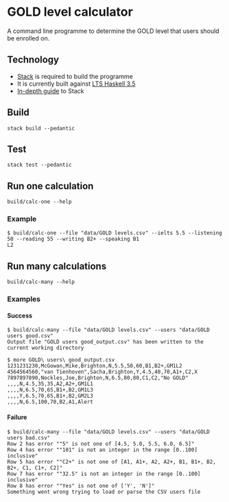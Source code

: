 # GOLD level calculator

A command line programme to determine the GOLD level that users should be enrolled on.

## Technology

* [Stack](https://github.com/commercialhaskell/stack) is required to build the programme
* It is currently built against [LTS Haskell 3.5](https://www.stackage.org/lts-3.5)
* [In-depth guide](https://github.com/commercialhaskell/stack/blob/master/GUIDE.md) to Stack

## Build

    stack build --pedantic

## Test

    stack test --pedantic

## Run one calculation

    build/calc-one --help

### Example

    $ build/calc-one --file "data/GOLD levels.csv" --ielts 5.5 --listening 50 --reading 55 --writing B2+ --speaking B1
    L2

## Run many calculations

    build/calc-many --help

### Examples

#### Success

    $ build/calc-many --file "data/GOLD levels.csv" --users "data/GOLD users good.csv"
    Output file "GOLD users good_output.csv" has been written to the current working directory

    $ more GOLD\ users\ good_output.csv
    1231231230,McGowan,Mike,Brighton,N,5.5,50,60,B1,B2+,GM1L2
    4564564560,"van Tienhoven",Sacha,Brighton,Y,4.5,40,70,A1+,C2,X
    7897897890,Nockles,Joe,Brighton,N,6.5,80,80,C1,C2,"No GOLD"
    ,,,,N,4.5,35,35,A2,A2+,GM1L1
    ,,,,N,6.5,70,65,B1+,B2,GM1L3
    ,,,,Y,6.5,70,65,B1+,B2,GM2L3
    ,,,,N,6.5,100,70,B2,A1,Alert

#### Failure

    $ build/calc-many --file "data/GOLD levels.csv" --users "data/GOLD users bad.csv"
    Row 2 has error ""5" is not one of [4.5, 5.0, 5.5, 6.0, 6.5]"
    Row 4 has error ""101" is not an integer in the range [0..100] inclusive"
    Row 5 has error ""C2+" is not one of [A1, A1+, A2, A2+, B1, B1+, B2, B2+, C1, C1+, C2]"
    Row 7 has error ""32.5" is not an integer in the range [0..100] inclusive"
    Row 8 has error ""Yes" is not one of ['Y', 'N']"
    Something went wrong trying to load or parse the CSV users file
